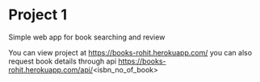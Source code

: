 # Project 1

Simple web app for book searching and review

You can view project at https://books-rohit.herokuapp.com/
you can also request book details through api https://books-rohit.herokuapp.com/api/<isbn_no_of_book>
